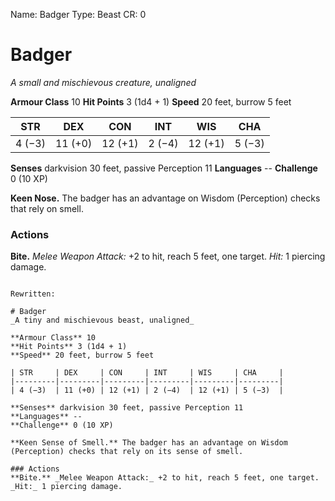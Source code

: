 Name: Badger
Type: Beast
CR: 0

# Badger
_A small and mischievous creature, unaligned_

**Armour Class** 10
**Hit Points** 3 (1d4 + 1)
**Speed** 20 feet, burrow 5 feet

| STR     | DEX     | CON     | INT     | WIS     | CHA     |
|---------|---------|---------|---------|---------|---------|
| 4 (−3)  | 11 (+0) | 12 (+1) | 2 (−4)  | 12 (+1) | 5 (−3)  |    

**Senses** darkvision 30 feet, passive Perception 11
**Languages** --
**Challenge** 0 (10 XP)

**Keen Nose.** The badger has an advantage on Wisdom (Perception) checks that rely on smell.

### Actions
**Bite.** _Melee Weapon Attack:_ +2 to hit, reach 5 feet, one target. _Hit:_ 1 piercing damage. 
```

Rewritten:

# Badger
_A tiny and mischievous beast, unaligned_

**Armour Class** 10
**Hit Points** 3 (1d4 + 1)
**Speed** 20 feet, burrow 5 feet

| STR     | DEX     | CON     | INT     | WIS     | CHA     |
|---------|---------|---------|---------|---------|---------|
| 4 (−3)  | 11 (+0) | 12 (+1) | 2 (−4)  | 12 (+1) | 5 (−3)  |    

**Senses** darkvision 30 feet, passive Perception 11
**Languages** --
**Challenge** 0 (10 XP)

**Keen Sense of Smell.** The badger has an advantage on Wisdom (Perception) checks that rely on its sense of smell.

### Actions
**Bite.** _Melee Weapon Attack:_ +2 to hit, reach 5 feet, one target. _Hit:_ 1 piercing damage.